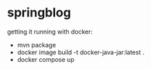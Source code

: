 # springblog

getting it running with docker:
- mvn package
- docker image build -t docker-java-jar:latest .
- docker compose up
